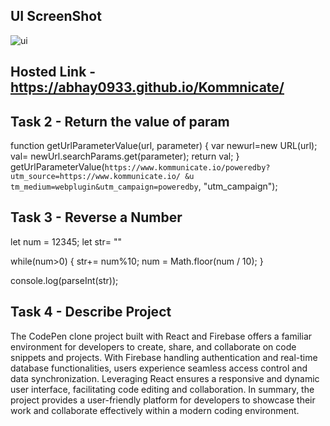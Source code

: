 ## UI ScreenShot

![ui](https://github.com/abhay0933/Kommnicate/assets/127731916/d7616faa-70ed-4029-8a87-7aed63e80001)

## Hosted Link - https://abhay0933.github.io/Kommnicate/


## Task 2 - Return the value of param

function getUrlParameterValue(url, parameter) {
     var newurl=new URL(url);
     val= newUrl.searchParams.get(parameter);
     return val;
    }
    getUrlParameterValue(`https://www.kommunicate.io/poweredby?utm_source=https://www.kommunicate.io/
    &u tm_medium=webplugin&utm_campaign=poweredby`, "utm_campaign");

## Task 3 - Reverse a Number

let num = 12345;
let str= ""

while(num>0) {
    str+= num%10;
    num = Math.floor(num / 10);
}

console.log(parseInt(str));

## Task 4 - Describe Project

The CodePen clone project built with React and Firebase offers a familiar environment for developers to create, share, and collaborate on code snippets and projects. With Firebase handling authentication and real-time database functionalities, users experience seamless access control and data synchronization. Leveraging React ensures a responsive and dynamic user interface, facilitating code editing and collaboration. In summary, the project provides a user-friendly platform for developers to showcase their work and collaborate effectively within a modern coding environment.
